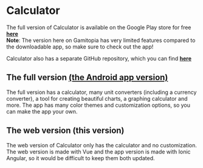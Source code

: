 # Calculator

The full version of Calculator is available on the Google Play store for free **[here](https://play.google.com/store/apps/details?id=com.gamitopia.calculator)**\
**Note**: The version here on Gamitopia has very limited features compared to the downloadable app, so make sure to check out the app!

Calculator also has a separate GitHub repository, which you can find **[here](https://github.com/Jondolf/Calculator)**

## The full version [(the Android app version)](https://play.google.com/store/apps/details?id=com.gamitopia.calculator)

The full version has a calculator, many unit converters (including a currency converter), a tool for creating beautiful charts, a graphing calculator and more.
The app has many color themes and customization options, so you can make the app your own.

## The web version (this version)

The web version of Calculator only has the calculator and no customization.
The web version is made with Vue and the app version is made with Ionic Angular, so it would be difficult to keep them both updated.
